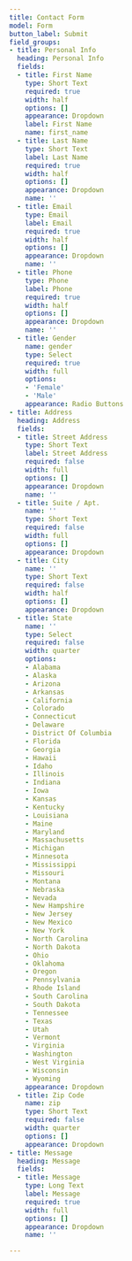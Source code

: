 ```yaml
---
title: Contact Form
model: Form
button_label: Submit
field_groups:
- title: Personal Info
  heading: Personal Info
  fields:
  - title: First Name
    type: Short Text
    required: true
    width: half
    options: []
    appearance: Dropdown
    label: First Name
    name: first_name
  - title: Last Name
    type: Short Text
    label: Last Name
    required: true
    width: half
    options: []
    appearance: Dropdown
    name: ''
  - title: Email
    type: Email
    label: Email
    required: true
    width: half
    options: []
    appearance: Dropdown
    name: ''
  - title: Phone
    type: Phone
    label: Phone
    required: true
    width: half
    options: []
    appearance: Dropdown
    name: ''
  - title: Gender
    name: gender
    type: Select
    required: true
    width: full
    options:
    - 'Female'
    - 'Male'
    appearance: Radio Buttons
- title: Address
  heading: Address
  fields:
  - title: Street Address
    type: Short Text
    label: Street Address
    required: false
    width: full
    options: []
    appearance: Dropdown
    name: ''
  - title: Suite / Apt.
    name: ''
    type: Short Text
    required: false
    width: full
    options: []
    appearance: Dropdown
  - title: City
    name: ''
    type: Short Text
    required: false
    width: half
    options: []
    appearance: Dropdown
  - title: State
    name: ''
    type: Select
    required: false
    width: quarter
    options:
    - Alabama
    - Alaska
    - Arizona
    - Arkansas
    - California
    - Colorado
    - Connecticut
    - Delaware
    - District Of Columbia
    - Florida
    - Georgia
    - Hawaii
    - Idaho
    - Illinois
    - Indiana
    - Iowa
    - Kansas
    - Kentucky
    - Louisiana
    - Maine
    - Maryland
    - Massachusetts
    - Michigan
    - Minnesota
    - Mississippi
    - Missouri
    - Montana
    - Nebraska
    - Nevada
    - New Hampshire
    - New Jersey
    - New Mexico
    - New York
    - North Carolina
    - North Dakota
    - Ohio
    - Oklahoma
    - Oregon
    - Pennsylvania
    - Rhode Island
    - South Carolina
    - South Dakota
    - Tennessee
    - Texas
    - Utah
    - Vermont
    - Virginia
    - Washington
    - West Virginia
    - Wisconsin
    - Wyoming
    appearance: Dropdown
  - title: Zip Code
    name: zip
    type: Short Text
    required: false
    width: quarter
    options: []
    appearance: Dropdown
- title: Message
  heading: Message
  fields:
  - title: Message
    type: Long Text
    label: Message
    required: true
    width: full
    options: []
    appearance: Dropdown
    name: ''

---
```

